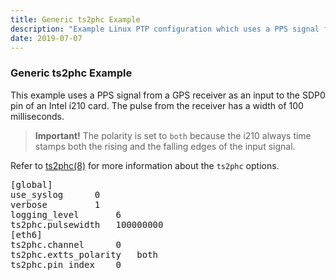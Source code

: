 ```yaml
---
title: Generic ts2phc Example
description: "Example Linux PTP configuration which uses a PPS signal from a GPS receiver as an input to the SDP0 pin of an Intel i210 card."
date: 2019-07-07
---
```


### Generic ts2phc Example

This example uses a PPS signal from a GPS receiver as an input to the SDP0 pin of an Intel i210 card.  The pulse from the receiver has a width of 100 milliseconds.

> **Important!**  The polarity is set to `both` because the i210 always time stamps both the rising and the falling edges of the input signal.

Refer to [ts2phc(8)](/documentation/ts2phc/) for more information about the `ts2phc` options.

<pre>
[global]
use_syslog		0
verbose			1
logging_level		6
ts2phc.pulsewidth	100000000
[eth6]
ts2phc.channel		0
ts2phc.extts_polarity	both
ts2phc.pin_index	0
</pre>